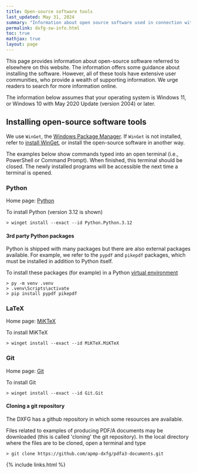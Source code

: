 ```yaml
---
title: Open-source software tools
last_updated: May 31, 2024
summary: "Information about open source software used in connection with DXFG Resources"
permalink: dxfg-sw-info.html
toc: true
mathjax: true
layout: page
---
```

This page provides information about open-source software referred to elsewhere on this website. 
The information offers some guidance about installing the software.
However, all of these tools have extensive user communities, who provide a wealth of supporting information.
We urge readers to search for more information online. 

The information below assumes that your operating system is Windows 11, or Windows 10 with May 2020 Update (version 2004) or later. 


## Installing open-source software tools  
We use `WinGet`, the [Windows Package Manager](https://learn.microsoft.com/en-us/windows/package-manager/).
If `WinGet` is not installed, refer to [install WinGet](https://learn.microsoft.com/en-us/windows/package-manager/winget/#install-winget), or install the open-source software in another way.

The examples below show commands typed into an open terminal (i.e., PowerShell or Command Prompt).
When finished, this terminal should be closed. 
The newly installed programs will be accessible the next time a terminal is opened.

### Python 
Home page: [Python](https://www.python.org/)

To install Python (version 3.12 is shown)
```console
> winget install --exact --id Python.Python.3.12
```

#### 3rd party Python packages
Python is shipped with many packages but there are also external packages available. 
For example, we refer to the `pypdf` and `pikepdf` packages, which must be installed in addition to Python itself. 

To install these packages (for example) in a Python [virtual environment](https://packaging.python.org/en/latest/guides/installing-using-pip-and-virtual-environments/#create-and-use-virtual-environments)
```console
> py -m venv .venv
> .venv\Scripts\activate
> pip install pypdf pikepdf
```

### LaTeX 
Home page: [MiKTeX](https://miktex.org/)

To install MiKTeX
```console
> winget install --exact --id MiKTeX.MiKTeX
```

### Git 
Home page: [Git](https://git-scm.com/)

To install Git
```console
> winget install --exact --id Git.Git
```

#### Cloning a git repository
The DXFG has a github repository in which some resources are available.

Files related to examples of producing PDF/A documents may be downloaded (this is called 'cloning' the git repository).
In the local directory where the files are to be cloned, open a terminal and type
```console
> git clone https://github.com/apmp-dxfg/pdfa3-documents.git
```


{% include links.html %}
